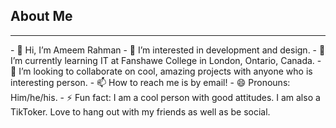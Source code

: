 <h2>About Me</h2>
<hr>
- 👋 Hi, I’m Ameem Rahman
- 👀 I’m interested in development and design.
- 🌱 I’m currently learning IT at Fanshawe College in London, Ontario, Canada.
- 💞️ I’m looking to collaborate on cool, amazing projects with anyone who is interesting person. 
- 📫 How to reach me is by email!
- 😄 Pronouns: Him/he/his.
- ⚡ Fun fact: I am a cool person with good attitudes. I am also a TikToker. Love to hang out with my friends as well as be social.
